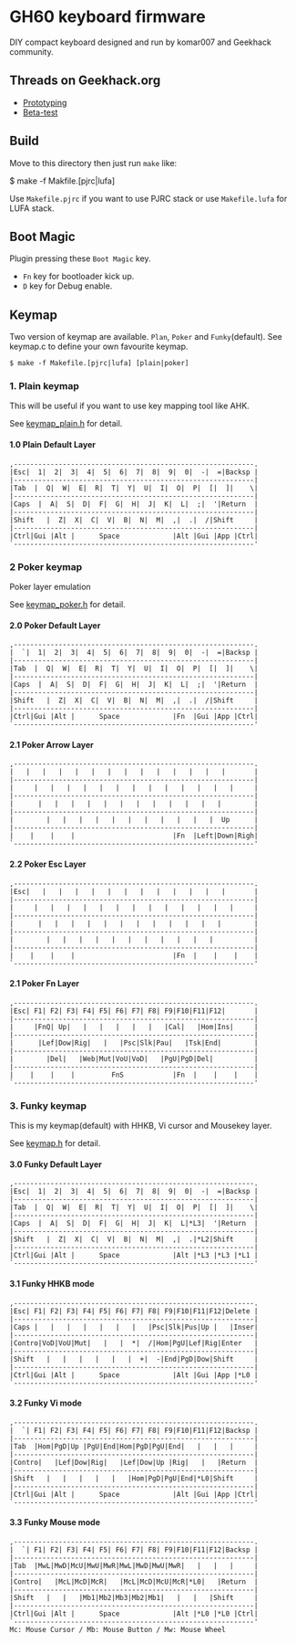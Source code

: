GH60 keyboard firmware
======================
DIY compact keyboard designed and run by komar007 and Geekhack community.

## Threads on Geekhack.org
- [Prototyping](http://geekhack.org/index.php?topic=34959.0)
- [Beta-test](http://geekhack.org/index.php?topic=37570.0)


## Build
Move to this directory then just run `make` like:

   $ make -f Makfile.[pjrc|lufa]

Use `Makefile.pjrc` if you want to use PJRC stack or use `Makefile.lufa` for LUFA stack.


## Boot Magic
Plugin pressing these `Boot Magic` key.

- `Fn` key for bootloader kick up.
- `D` key for Debug enable.


## Keymap
Two version of keymap are available. `Plan`, `Poker` and `Funky`(default).
See keymap.c to define your own favourite keymap.

    $ make -f Makefile.[pjrc|lufa] [plain|poker]

### 1. Plain keymap
This will be useful if you want to use key mapping tool like AHK.

See [keymap_plain.h](keymap_plain.h) for detail.

#### 1.0 Plain Default Layer
    ,-----------------------------------------------------------.
    |Esc|  1|  2|  3|  4|  5|  6|  7|  8|  9|  0|  -|  =|Backsp |
    |-----------------------------------------------------------|
    |Tab  |  Q|  W|  E|  R|  T|  Y|  U|  I|  O|  P|  [|  ]|    \|
    |-----------------------------------------------------------|
    |Caps  |  A|  S|  D|  F|  G|  H|  J|  K|  L|  ;|  '|Return  |
    |-----------------------------------------------------------|
    |Shift   |  Z|  X|  C|  V|  B|  N|  M|  ,|  .|  /|Shift     |
    |-----------------------------------------------------------|
    |Ctrl|Gui |Alt |      Space             |Alt |Gui |App |Ctrl|
    `-----------------------------------------------------------'

### 2  Poker keymap
Poker layer emulation

See [keymap_poker.h](keymap_poker.h) for detail.

#### 2.0 Poker Default Layer
    ,-----------------------------------------------------------.
    |  `|  1|  2|  3|  4|  5|  6|  7|  8|  9|  0|  -|  =|Backsp |
    |-----------------------------------------------------------|
    |Tab  |  Q|  W|  E|  R|  T|  Y|  U|  I|  O|  P|  [|  ]|    \|
    |-----------------------------------------------------------|
    |Caps  |  A|  S|  D|  F|  G|  H|  J|  K|  L|  ;|  '|Return  |
    |-----------------------------------------------------------|
    |Shift   |  Z|  X|  C|  V|  B|  N|  M|  ,|  .|  /|Shift     |
    |-----------------------------------------------------------|
    |Ctrl|Gui |Alt |      Space             |Fn  |Gui |App |Ctrl|
    `-----------------------------------------------------------'

#### 2.1 Poker Arrow Layer
    ,-----------------------------------------------------------.
    |   |   |   |   |   |   |   |   |   |   |   |   |   |       |
    |-----------------------------------------------------------|
    |     |   |   |   |   |   |   |   |   |   |   |   |   |     |
    |-----------------------------------------------------------|
    |      |   |   |   |   |   |   |   |   |   |   |   |        |
    |-----------------------------------------------------------|
    |        |   |   |   |   |   |   |   |   |   |   |  Up      |
    |-----------------------------------------------------------|
    |    |    |    |                        |Fn  |Left|Down|Righ|
    `-----------------------------------------------------------'

#### 2.2 Poker Esc Layer
    ,-----------------------------------------------------------.
    |Esc|   |   |   |   |   |   |   |   |   |   |   |   |       |
    |-----------------------------------------------------------|
    |     |   |   |   |   |   |   |   |   |   |   |   |   |     |
    |-----------------------------------------------------------|
    |      |   |   |   |   |   |   |   |   |   |   |   |        |
    |-----------------------------------------------------------|
    |        |   |   |   |   |   |   |   |   |   |   |          |
    |-----------------------------------------------------------|
    |    |    |    |                        |Fn  |    |    |    |
    `-----------------------------------------------------------'

#### 2.1 Poker Fn Layer
    ,-----------------------------------------------------------.
    |Esc| F1| F2| F3| F4| F5| F6| F7| F8| F9|F10|F11|F12|       |
    |-----------------------------------------------------------|
    |     |FnQ| Up|   |   |   |   |   |   |Cal|   |Hom|Ins|     |
    |-----------------------------------------------------------|
    |      |Lef|Dow|Rig|   |   |Psc|Slk|Pau|   |Tsk|End|        |
    |-----------------------------------------------------------|
    |        |Del|   |Web|Mut|VoU|VoD|   |PgU|PgD|Del|          |
    |-----------------------------------------------------------|
    |    |    |    |         FnS            |Fn  |    |    |    |
    `-----------------------------------------------------------'



### 3. Funky keymap
This is my keymap(default) with HHKB, Vi cursor and Mousekey layer.

See [keymap.h](keymap.h) for detail.

#### 3.0 Funky Default Layer
    ,-----------------------------------------------------------.
    |Esc|  1|  2|  3|  4|  5|  6|  7|  8|  9|  0|  -|  =|Backsp |
    |-----------------------------------------------------------|
    |Tab  |  Q|  W|  E|  R|  T|  Y|  U|  I|  O|  P|  [|  ]|    \|
    |-----------------------------------------------------------|
    |Caps  |  A|  S|  D|  F|  G|  H|  J|  K|  L|*L3|  '|Return  |
    |-----------------------------------------------------------|
    |Shift   |  Z|  X|  C|  V|  B|  N|  M|  ,|  .|*L2|Shift     |
    |-----------------------------------------------------------|
    |Ctrl|Gui |Alt |      Space             |Alt |*L3 |*L3 |*L1 |
    `-----------------------------------------------------------'

#### 3.1 Funky HHKB mode
    ,-----------------------------------------------------------.
    |Esc| F1| F2| F3| F4| F5| F6| F7| F8| F9|F10|F11|F12|Delete |
    |-----------------------------------------------------------|
    |Caps |   |   |   |   |   |   |   |Psc|Slk|Pus|Up |   |Inser|
    |-----------------------------------------------------------|
    |Contro|VoD|VoU|Mut|   |   |  *|  /|Hom|PgU|Lef|Rig|Enter   |
    |-----------------------------------------------------------|
    |Shift   |   |   |   |   |   |  +|  -|End|PgD|Dow|Shift     |
    |-----------------------------------------------------------|
    |Ctrl|Gui |Alt |      Space             |Alt |Gui |App |*L0 |
    `-----------------------------------------------------------'

#### 3.2 Funky Vi mode
    ,-----------------------------------------------------------.
    |  `| F1| F2| F3| F4| F5| F6| F7| F8| F9|F10|F11|F12|Backsp |
    |-----------------------------------------------------------|
    |Tab  |Hom|PgD|Up |PgU|End|Hom|PgD|PgU|End|   |   |   |     |
    |-----------------------------------------------------------|
    |Contro|   |Lef|Dow|Rig|   |Lef|Dow|Up |Rig|   |   |Return  |
    |-----------------------------------------------------------|
    |Shift   |   |   |   |   |   |Hom|PgD|PgU|End|*L0|Shift     |
    |-----------------------------------------------------------|
    |Ctrl|Gui |Alt |      Space             |Alt |Gui |App |Ctrl|
    `-----------------------------------------------------------'

#### 3.3 Funky Mouse mode
    ,-----------------------------------------------------------.
    |  `| F1| F2| F3| F4| F5| F6| F7| F8| F9|F10|F11|F12|Backsp |
    |-----------------------------------------------------------|
    |Tab  |MwL|MwD|McU|MwU|MwR|MwL|MwD|MwU|MwR|   |   |   |     |
    |-----------------------------------------------------------|
    |Contro|   |McL|McD|McR|   |McL|McD|McU|McR|*L0|   |Return  |
    |-----------------------------------------------------------|
    |Shift   |   |   |Mb1|Mb2|Mb3|Mb2|Mb1|   |   |   |Shift     |
    |-----------------------------------------------------------|
    |Ctrl|Gui |Alt |      Space             |Alt |*L0 |*L0 |Ctrl|
    `-----------------------------------------------------------'
    Mc: Mouse Cursor / Mb: Mouse Button / Mw: Mouse Wheel 

